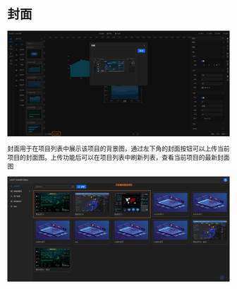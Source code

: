 # 封面

![封面.png](封面.png)

封面用于在项目列表中展示该项目的背景图，通过左下角的封面按钮可以上传当前项目的封面图。上传功能后可以在项目列表中刷新列表，查看当前项目的最新封面图

![封面效果.png](封面效果.png)